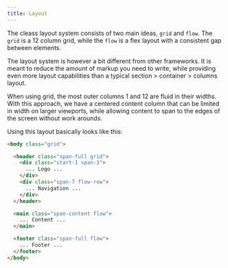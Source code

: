 ```yaml
---
title: Layout
---
```


The cleass layout system consists of two main ideas, `grid` and `flow`. The `grid` is a 12 column grid, while the `flow` is a flex layout with a consistent gap between elements.

The layout system is however a bit different from other frameworks. It is meant to reduce the amount of markup you need to write, while providing even more layout capabilities than a typical section > container > columns layout.

When using grid, the most outer columns 1 and 12 are fluid in their widths. With this approach, we have a centered content column that can be limited in width on larger viewports, while allowing content to span to the edges of the screen without work arounds.

Using this layout basically looks like this:

```html
<body class="grid">

  <header class="span-full grid">
    <div class="start-1 span-3">
      ... Logo ...
    </div>
    <div class="span-7 flow-row">
      ... Navigation ...
    </div>
  </header>

  <main class="span-content flow">
    ... Content ...
  </main>

  <footer class="span-full flow">
    ... Footer ...
  </footer>
</body>
```
